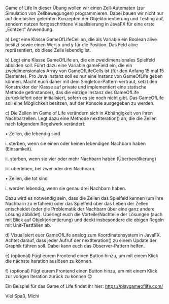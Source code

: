 Game of Life
In dieser Übung wollen wir einen Zell-Automaten (zur Simulation von Zellbewegungen) programmieren. Dabei bauen wir nicht nur auf den bisher gelernten Konzepten der Objektorientierung und Testing auf, sondern nutzen fortgeschrittene Visualisierung in JavaFX für eine erste „Echtzeit“ Anwendung.

a)	Legt eine Klasse GameOfLifeCell an, die als Variable ein Boolean alive besitzt sowie einen Wert x und y für die Position. Das Feld alive repräsentiert, ob diese Zelle lebendig ist.
 
b)	Legt eine Klasse GameOfLife an, die ein zweidimensionales Spielfeld abbilden soll. Führt dazu eine Variable gameField ein, die ein zweidimensionales Array von GameOfLifeCells ist (für den Anfang 15 mal 15 Elemente). Pro Java Instanz soll es nur eine Instanz von GameOfLife geben können. Macht euch daher mit dem Singleton-Pattern vertraut, setzt den Konstruktor der Klasse auf private und implementiert eine statische Methode getInstance(), das die einzige Instanz des GameOfLife zurückliefert oder initialisiert, sofern es sie noch nicht gibt. Das GameOfLife soll eine Möglichkeit besitzen, auf der Konsole ausgegeben zu werden.
 
c)	Die Zellen im Game of Life verändern sich in Abhängigkeit von ihren Nachbarzellen. Legt dazu eine Methode nextIteration() an, die die Zellen nach folgendem Regelwerk verändert:

•	Zellen, die lebendig sind

i.	sterben, wenn sie einen oder keinen lebendigen Nachbarn haben (Einsamkeit).

ii.	sterben, wenn sie vier oder mehr Nachbarn haben (Überbevölkerung)

iii.	überleben, bei zwei oder drei Nachbarn.

•	Zellen, die tot sind

i.	werden lebendig, wenn sie genau drei Nachbarn  haben.

Dazu wird es notwendig sein, dass die Zellen das Spielfeld kennen (um ihre Nachbarn zu erfahren) oder das Spielfeld über das Leben der Zellen entscheidet (oder die Problematik der Nachbarn über eine ganz andere Lösung abbildet). Überlegt euch die Vorteile/Nachteile der Lösungen (auch mit Blick auf Objektorientierung) und deckt insbesondere die obigen Regeln mit Unit-Testfällen ab.
 
d)	Visualisiert euer GameOfLife analog zum Koordinatensystem in JavaFX. Achtet darauf, dass jeder Aufruf der nextIteration() zu einem Update der Graphik führen soll. Dabei kann euch das Observer-Pattern helfen.
 
e)	(optional) Fügt eurem Frontend einen Button hinzu, um mit einem Klick die nächste Iteration auslösen zu können.

f)	(optional) Fügt eurem Frontend einen Button hinzu, um mit einem Klick zur vorigen Iteration zurück zu können 😊 

Ein Beispiel für das Game of Life findet ihr hier: https://playgameoflife.com/


Viel Spaß,
Michi
